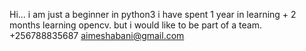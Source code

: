Hi… 
i am just a beginner in python3 i have spent 1 year 
in learning + 2 months learning opencv.
but i would like to be part of a team.
+256788835687
aimeshabani@gmail.com

